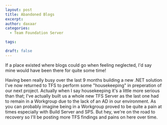 ```yaml
---
layout: post
title: Abandoned Blogs
excerpt: 
author: daxaar
categories:
  - Team Foundation Server

tags:

draft: false
---
```

If a place existed where blogs could go when feeling neglected, I'd say mine would have been there for quite some time!

Having been really busy over the last 9 months building a new .NET solution I've now returned to TFS to perform some "housekeeping" in preperation of our next project.  Actually when I say housekeeping it's a little more serious than that; I've actually built us a whole new TFS Server as the last one had to remain in a Workgroup due to the lack of an AD in our environment.  As you can probably imagine being in a Workgroup proved to be quite a pain at times especially with Build Server and SPS.  But hey, we're on the road to recovery so I'll be posting more TFS findings and pains on here over time.
